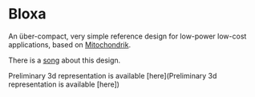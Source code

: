# Bloxa
An über-compact, very simple reference design for low-power low-cost applications, based on [Mitochondrik](https://zubax.com/products/mitochondrik).

There is a [song](https://youtu.be/LXELFcq5qJE?t=44) about this design.

Preliminary 3d representation is available [here](Preliminary 3d representation is available [here])
